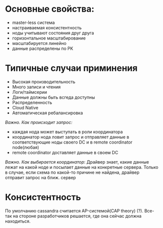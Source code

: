 # Основные свойства:

* master-less система
* настраиваемая консистентность
* ноды учитывают состояния друг друга
* горизонтальное масштабирование
* масштабируется линейно
* данные распределены по PK


# Типичные случаи приминения
* Высокая производительность
* Много записи и чтения
* Логи/таймсерии
* Данные должны быть всгеда доступны
* Распределенность
* Cloud Native
* Автоматическая ребалансировка

_Важно. Как происходит запрос:_
- каждая нода может выступать в роли координатора
- координатор нода ловит запрос и отправляет данные в соответствующие ноды своего DC и в
  remote coordinator node(любая)
- remote coordinator доставляет данные в своем DC

_Важно. Как выбирается координатор_:
Драйвер знает, какие данные лежат на какой ноде и посылает данные на конкретные сервера.
Только в случае, если схема по какой-то причине не найдена, драйвер отправит запрос на ближ. сервер


# Консистентность
По умолчанию cassandra считается AP-системой(CAP theory) (?). Все-так на
стороне разработчиков решается, где она сейчас должна находиться.
